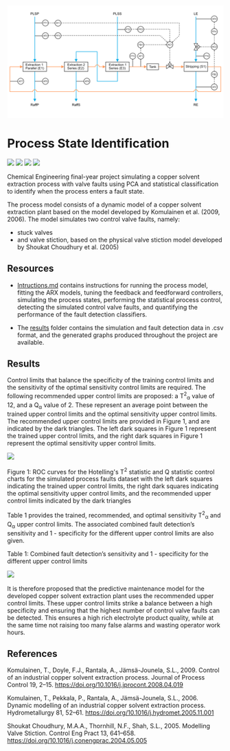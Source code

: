 <img src="assets/schematics/control_schematic.png">

# Process State Identification

<img src="https://img.shields.io/badge/Stellenbosch University-BEng ChemE-008BC0?style=flat"/> <img src="https://img.shields.io/badge/Supervisor-Dr. Jamie Cripwell-008BC0?style=flat"/> <img src="https://img.shields.io/badge/Chemical Engineering-80%25 (Pass with Distinction)-008BC0?style=flat"/> <img src="https://img.shields.io/badge/SAIMM-Prize for the Best Final Year Mineral Processing Project-008BC0?style=flat"/>

Chemical Engineering final-year project simulating a copper solvent extraction process with valve faults using PCA and statistical classification to identify when the process enters a fault state.

The process model consists of a dynamic model of a copper solvent extraction plant based on the model developed by Komulainen et al. (2009, 2006). 
The model simulates two control valve faults, namely:

- stuck valves
- and valve stiction, based on the physical valve stiction model developed by Shoukat Choudhury et al. (2005)

## Resources

- [Intructions.md](instructions.md) contains instructions for running the process model, fitting the ARX models, tuning the feedback and feedforward controllers, simulating the process states, performing the statistical process control, detecting the simulated control valve faults, and quantifying the performance of the fault detection classifiers.

- The [results](results) folder contains the simulation and fault detection data in .csv format, and the generated graphs produced throughout the project are available.

## Results

Control limits that balance the specificity of the training control limits and the sensitivity of the optimal sensitivity control limits are required. The following recommended upper control limits are proposed: a T<sup>2</sup><sub>α</sub> value of 12, and a Q<sub>α</sub> value of 2. These represent an average point between the trained upper control limits and the optimal sensitivity upper control limits. The recommended upper control limits are provided in Figure 1, and are indicated by the dark triangles. The left dark squares in Figure 1 represent the trained upper control limits, and the right dark squares in Figure 1 represent the optimal sensitivity upper control limits.

<img src="results/roc_curves/faults_training/recommended_UCLs/roc_curve_smooth_operating.png" />

Figure 1: ROC curves for the Hotelling's T<sup>2</sup> statistic and Q statistic control charts for the simulated process faults dataset with the left dark squares indicating the trained upper control limits, the right dark squares indicating the optimal sensitivity upper control limits, and the recommended upper control limits indicated by the dark triangles

Table 1 provides the trained, recommended, and optimal sensitivity T<sup>2</sup><sub>α</sub> and Q<sub>α</sub> upper control limits. The associated combined fault detection’s sensitivity and 1 - specificity for the different upper control limits are also given.

Table 1: Combined fault detection’s sensitivity and 1 - specificity for the different upper control limits

<img src="results/roc_curves/faults_training/sensitivity_and_specificity_table.PNG" />

It is therefore proposed that the predictive maintenance model for the developed copper solvent extraction plant uses the recommended upper control limits. These upper control limits strike a balance between a high specificity and ensuring that the highest number of control valve faults can be detected. This ensures a high rich electrolyte product quality, while at the same time not raising too many false alarms and wasting operator work hours.

## References

Komulainen, T., Doyle, F.J., Rantala, A., Jämsä-Jounela, S.L., 2009. Control of an industrial copper solvent extraction process. Journal of Process Control 19, 2–15. https://doi.org/10.1016/j.jprocont.2008.04.019

Komulainen, T., Pekkala, P., Rantala, A., Jämsä-Jounela, S.L., 2006. Dynamic modelling of an industrial copper solvent extraction process. Hydrometallurgy 81, 52–61. https://doi.org/10.1016/j.hydromet.2005.11.001

Shoukat Choudhury, M.A.A., Thornhill, N.F., Shah, S.L., 2005. Modelling Valve Stiction. Control Eng Pract 13, 641–658. https://doi.org/10.1016/j.conengprac.2004.05.005


